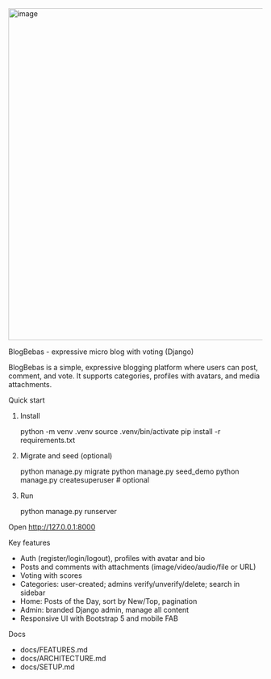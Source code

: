 <img width="1263" height="657" alt="image" src="https://github.com/user-attachments/assets/91591bd3-5869-4dbf-9a87-d8f3c0cd2661" />

BlogBebas - expressive micro blog with voting (Django)

BlogBebas is a simple, expressive blogging platform where users can post, comment, and vote. It supports categories, profiles with avatars, and media attachments.

Quick start

1) Install

    python -m venv .venv
    source .venv/bin/activate
    pip install -r requirements.txt

2) Migrate and seed (optional)

    python manage.py migrate
    python manage.py seed_demo
    python manage.py createsuperuser  # optional

3) Run

    python manage.py runserver

Open http://127.0.0.1:8000

Key features
- Auth (register/login/logout), profiles with avatar and bio
- Posts and comments with attachments (image/video/audio/file or URL)
- Voting with scores
- Categories: user-created; admins verify/unverify/delete; search in sidebar
- Home: Posts of the Day, sort by New/Top, pagination
- Admin: branded Django admin, manage all content
- Responsive UI with Bootstrap 5 and mobile FAB

Docs
- docs/FEATURES.md
- docs/ARCHITECTURE.md
- docs/SETUP.md
